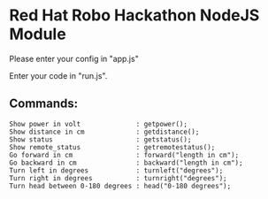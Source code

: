 # Red Hat Robo Hackathon NodeJS Module

Please enter your config in "app.js"

Enter your code in "run.js".

## Commands:
```
Show power in volt              : getpower();
Show distance in cm             : getdistance();
Show status                     : getstatus();
Show remote_status              : getremotestatus();
Go forward in cm                : forward("length in cm");
Go backward in cm               : backward("length in cm");
Turn left in degrees            : turnleft("degrees");
Turn right in degrees           : turnright("degrees");
Turn head between 0-180 degrees : head("0-180 degrees");
```